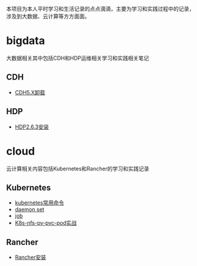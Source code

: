 本项目为本人平时学习和生活记录的点点滴滴，主要为学习和实践过程中的记录，涉及到大数据、云计算等方方面面。

# bigdata

大数据相关其中包括CDH和HDP运维相关学习和实践相关笔记

## CDH

- [CDH5.X卸载](bigdata/cdh/cdh5/Uninstallcdh5.x.md)

## HDP

- [HDP2.6.3安装](bigdata/hdp/hdp2.x/hdpInstall.md)





# cloud

云计算相关内容包括Kubernetes和Rancher的学习和实践记录

## Kubernetes

- [kubernetes常用命令](cloud/kubernetes/kubernetes常用命令.md)
- [daemon set](cloud/kubernetes/DaemonSet.md)
- [job](cloud/kubernetes/Job.md)
- [K8s-nfs-pv-pvc-pod实战](cloud/kubernetes/K8s-nfs-pv-pvc-pod实战.md)





## Rancher

- [Rancher安装](cloud/rancher/rancherInstall.md)

